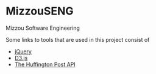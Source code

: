 # MizzouSENG
Mizzou Software Engineering

Some links to tools that are used in this project consist of
* [jQuery](https://jquery.com/)
* [D3.js](https://github.com/mbostock/d3/wiki/Gallery) 
* [The Huffington Post API](http://elections.huffingtonpost.com/pollster/api)
